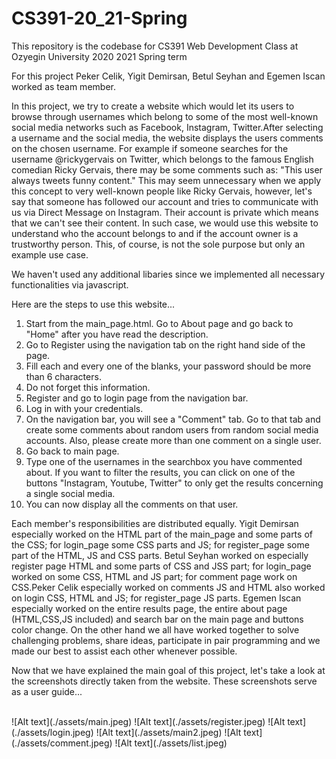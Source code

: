# CS391-20_21-Spring
This repository is the codebase for CS391 Web Development Class at Ozyegin University 2020 2021 Spring term

For this project Peker Celik, Yigit Demirsan, Betul Seyhan and Egemen Iscan worked as team member. 

In this project, we try to create a website which would let its users to browse through usernames which belong to some of the most well-known social media networks such as Facebook, Instagram, Twitter.After selecting a username and the social media, the website displays the users comments on the chosen username. For example if someone searches for the username @rickygervais on Twitter, which belongs to the famous English comedian Ricky Gervais, there may be some comments such as: "This user always tweets funny content." This may seem unnecessary when we apply this concept to very well-known people like Ricky Gervais, however, let's say that someone has followed our account and tries to communicate with us via Direct Message on Instagram. Their account is private which means that we can't see their content. In such case, we would use this website to understand who the account belongs to and if the account owner is a trustworthy person. This, of course, is not the sole purpose but only an example use case.

We haven't used any additional libaries since we implemented all necessary functionalities via javascript.

Here are the steps to use this website...
1) Start from the main_page.html. Go to About page and go back to "Home" after you have read the description.
2) Go to Register using the navigation tab on the right hand side of the page.
3) Fill each and every one of the blanks, your password should be more than 6 characters.
4) Do not forget this information.
5) Register and go to login page from the navigation bar.
6) Log in with your credentials.
7) On the navigation bar, you will see a "Comment" tab. Go to that tab and create some comments about random users from random social media accounts. Also, please create more than one comment on a single user.
8) Go back to main page.
9) Type one of the usernames in the searchbox you have commented about. If you want to filter the results, you can click on one of the buttons "Instagram, Youtube, Twitter" to only get the results concerning a single social media.
10) You can now display all the comments on that user.

Each member's responsibilities are distributed equally. Yigit Demirsan especially worked on the HTML part of the main_page and some parts of the CSS; for login_page some CSS parts and JS; for register_page some part of the HTML, JS and CSS parts. Betul Seyhan worked on especially register page HTML and some parts of CSS and JSS part; for login_page worked on some CSS, HTML and JS part; for comment page work on CSS.Peker Celik especially worked on comments JS and HTML also worked on login CSS, HTML and JS; for register_page JS parts. Egemen Iscan especially worked on the entire results page, the entire about page (HTML,CSS,JS included) and search bar on the main page and buttons color change. On the other hand we all have worked together to solve challenging  problems, share ideas, participate in pair programming and we made our best to assist each other whenever possible.

Now that we have explained the main goal of this project, let's take a look at the screenshots directly taken from the website. These screenshots serve as a user guide...

<br>
![Alt text](./assets/main.jpeg)
![Alt text](./assets/register.jpeg)
![Alt text](./assets/login.jpeg)
![Alt text](./assets/main2.jpeg)
![Alt text](./assets/comment.jpeg)
![Alt text](./assets/list.jpeg)
